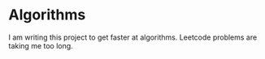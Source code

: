 # Algorithms

I am writing this project to get faster at algorithms. Leetcode problems are taking me too long.
